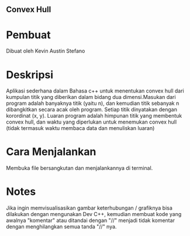 ## Convex Hull

# Pembuat
Dibuat oleh Kevin Austin Stefano

# Deskripsi
Aplikasi sederhana dalam Bahasa c++ untuk menentukan convex hull dari kumpulan titik yang diberikan dalam bidang dua dimensi.Masukan dari program adalah banyaknya titik (yaitu n), dan kemudian titik sebanyak n dibangkitkan secara acak oleh program. Setiap titik dinyatakan dengan korordinat (x, y). Luaran program adalah himpunan titik yang membentuk convex hull, dan waktu yang diperlukan untuk menemukan convex hull (tidak termasuk waktu membaca data dan menuliskan luaran)

# Cara Menjalankan
Membuka file bersangkutan dan menjalankannya di terminal.

# Notes
Jika ingin memvisualisasikan gambar keterhubungan / grafiknya bisa dilakukan dengan mengunakan Dev C++, kemudian membuat kode yang awalnya "komentar" atau ditandai dengan "//" menjadi tidak komentar dengan menghilangkan semua tanda "//" nya.
